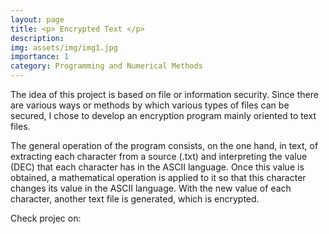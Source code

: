 ```yaml
---
layout: page
title: <p> Encrypted Text </p>
description:
img: assets/img/img1.jpg
importance: 1
category: Programming and Numerical Methods
---
```


The idea of this project is based on file or information security. Since there are various ways or methods by which various types of files can be secured, I chose to develop an encryption program mainly oriented to text files.

The general operation of the program consists, on the one hand, in text, of extracting each character from a source (.txt) and interpreting the value (DEC) that each character has in the ASCII language. Once this value is obtained, a mathematical operation is applied to it so that this character changes its value in the ASCII language. With the new value of each character, another text file is generated, which is encrypted.


Check projec on: [<i class="fab fa-github" style='font-size:30px' align="center"></i> ](https://github.com/EmmanuelPred/Encriptado_de_texto) 
